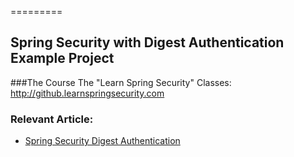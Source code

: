 =========

##  Spring Security with Digest Authentication Example Project

###The Course
The "Learn Spring Security" Classes: http://github.learnspringsecurity.com

### Relevant Article: 
- [Spring Security Digest Authentication](http://www.baeldung.com/spring-security-digest-authentication)
